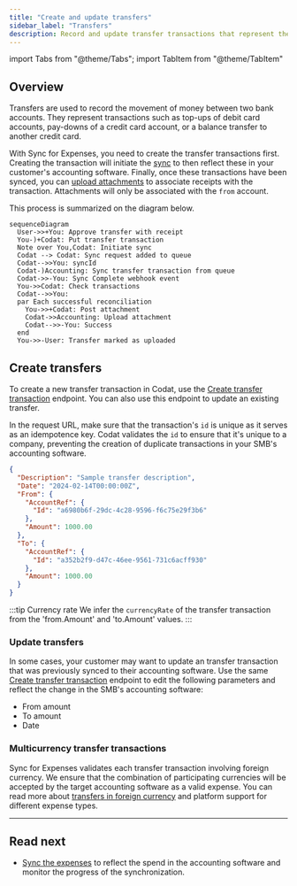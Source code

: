 ```yaml
---
title: "Create and update transfers"
sidebar_label: "Transfers"
description: Record and update transfer transactions that represent the movement of your customer's money
---
```


import Tabs from "@theme/Tabs";
import TabItem from "@theme/TabItem"

## Overview

Transfers are used to record the movement of money between two bank accounts. They represent transactions such as top-ups of debit card accounts, pay-downs of a credit card account, or a balance transfer to another credit card. 

With Sync for Expenses, you need to create the transfer transactions first. Creating the transaction will initiate the [sync](/expenses/sync-process/syncing-expenses) to then reflect these in your customer's accounting software. Finally, once these transactions have been synced, you can [upload attachments](/expenses/sync-process/uploading-receipts) to associate receipts with the transaction. Attachments will only be associated with the `from` account.

This process is summarized on the diagram below.

``` mermaid
sequenceDiagram
  User->>+You: Approve transfer with receipt
  You-)+Codat: Put transfer transaction
  Note over You,Codat: Initiate sync
  Codat --> Codat: Sync request added to queue
  Codat-->>You: syncId
  Codat-)Accounting: Sync transfer transaction from queue
  Codat->>-You: Sync Complete webhook event
  You->>Codat: Check transactions
  Codat-->>You: 
  par Each successful reconciliation
    You->>+Codat: Post attachment
    Codat->>Accounting: Upload attachment
    Codat-->>-You: Success
  end
  You->>-User: Transfer marked as uploaded
```

## Create transfers

To create a new transfer transaction in Codat, use the [Create transfer transaction](/sync-for-expenses-api#/operations/create-transfer-transaction) endpoint. You can also use this endpoint to update an existing transfer.

In the request URL, make sure that the transaction's `id` is unique as it serves as an idempotence key. Codat validates the `id` to ensure that it's unique to a company, preventing the creation of duplicate transactions in your SMB's accounting software. 

```json title="Transfer transaction request body"
{
  "Description": "Sample transfer description",
  "Date": "2024-02-14T00:00:00Z",
  "From": {
    "AccountRef": {
      "Id": "a6980b6f-29dc-4c28-9596-f6c75e29f3b6"
    },
    "Amount": 1000.00
  },
  "To": {
    "AccountRef": {
      "Id": "a352b2f9-d47c-46ee-9561-731c6acff930"
    },
    "Amount": 1000.00
  }
}
```
:::tip Currency rate
We infer the `currencyRate` of the transfer transaction from the 'from.Amount' and 'to.Amount' values.
:::

### Update transfers

In some cases, your customer may want to update an transfer transaction that was previously synced to their accounting software. Use the same [Create transfer transaction](/sync-for-expenses-api#/operations/create-transfer-transaction) endpoint to edit the following parameters and reflect the change in the SMB's accounting software:

- From amount
- To amount
- Date

### Multicurrency transfer transactions

Sync for Expenses validates each transfer transaction involving foreign currency. We ensure that the combination of participating currencies will be accepted by the target accounting software as a valid expense. You can read more about [transfers in foreign currency](/expenses/fx-management#transfers) and platform support for different expense types.

---
## Read next

- [Sync the expenses](/expenses/sync-process/syncing-expenses) to reflect the spend in the accounting software and monitor the progress of the synchronization.
